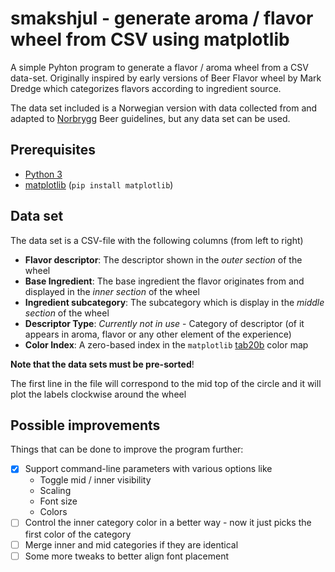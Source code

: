 # smakshjul - generate aroma / flavor wheel from CSV using matplotlib

A simple Pyhton program to generate a flavor / aroma wheel from a CSV data-set. Originally inspired by early versions of Beer Flavor wheel by Mark Dredge which categorizes flavors according to ingredient source.

The data set included is a Norwegian version with data collected from and adapted to [Norbrygg](https://norbrygg.no/) Beer guidelines, but any data set can be used.

## Prerequisites
- [Python 3](https://www.python.org/)
- [matplotlib](https://matplotlib.org/) (`pip install matplotlib`)

## Data set

The data set is a CSV-file with the following columns (from left to right)

- **Flavor descriptor**: The descriptor shown in the _outer section_ of the wheel
- **Base Ingredient**: The base ingredient the flavor originates from and displayed in the _inner section_ of the wheel
- **Ingredient subcategory**: The subcategory which is display in the _middle section_ of the wheel
- **Descriptor Type**: _Currently not in use_ - Category of descriptor (of it appears in aroma, flavor or any other element of the experience)
- **Color Index**: A zero-based index in the `matplotlib` [tab20b](https://matplotlib.org/stable/users/explain/colors/colormaps.html#qualitative) color map

**Note that the data sets must be pre-sorted**!

The first line in the file will correspond to the mid top of the circle and it will plot the labels clockwise around the wheel

## Possible improvements
Things that can be done to improve the program further:

- [x] Support command-line parameters with various options like
  - Toggle mid / inner visibility
  - Scaling
  - Font size
  - Colors
- [ ] Control the inner category color in a better way - now it just picks the first color of the category
- [ ] Merge inner and mid categories if they are identical
- [ ] Some more tweaks to better align font placement
